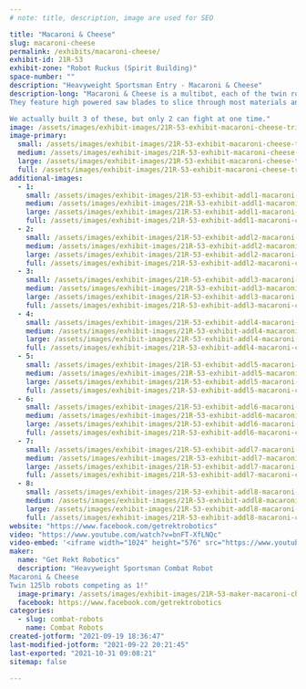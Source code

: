 ```yaml
---
# note: title, description, image are used for SEO

title: "Macaroni & Cheese"
slug: macaroni-cheese
permalink: /exhibits/macaroni-cheese/
exhibit-id: 21R-53
exhibit-zone: "Robot Ruckus (Spirit Building)"
space-number: ""
description: "Heavyweight Sportsman Entry - Macaroni & Cheese"
description-long: "Macaroni & Cheese is a multibot, each of the twin robots weighs 125lbs, competing in the 250lb class.
They feature high powered saw blades to slice through most materials and virtually impenetrable armor in this fighting class.

We actually built 3 of these, but only 2 can fight at one time."
image: /assets/images/exhibit-images/21R-53-exhibit-macaroni-cheese-triocad-large.JPG
image-primary: 
  small: /assets/images/exhibit-images/21R-53-exhibit-macaroni-cheese-triocad-small.JPG
  medium: /assets/images/exhibit-images/21R-53-exhibit-macaroni-cheese-triocad-medium.JPG
  large: /assets/images/exhibit-images/21R-53-exhibit-macaroni-cheese-triocad-large.JPG
  full: /assets/images/exhibit-images/21R-53-exhibit-macaroni-cheese-triocad-full.JPG
additional-images: 
  - 1:
    small: /assets/images/exhibit-images/21R-53-exhibit-addl1-macaroni-cheese-20190919-134636-small.jpg
    medium: /assets/images/exhibit-images/21R-53-exhibit-addl1-macaroni-cheese-20190919-134636-medium.jpg
    large: /assets/images/exhibit-images/21R-53-exhibit-addl1-macaroni-cheese-20190919-134636-large.jpg
    full: /assets/images/exhibit-images/21R-53-exhibit-addl1-macaroni-cheese-20190919-134636-full.jpg
  - 2:
    small: /assets/images/exhibit-images/21R-53-exhibit-addl2-macaroni-cheese-20190928-163630-small.jpg
    medium: /assets/images/exhibit-images/21R-53-exhibit-addl2-macaroni-cheese-20190928-163630-medium.jpg
    large: /assets/images/exhibit-images/21R-53-exhibit-addl2-macaroni-cheese-20190928-163630-large.jpg
    full: /assets/images/exhibit-images/21R-53-exhibit-addl2-macaroni-cheese-20190928-163630-full.jpg
  - 3:
    small: /assets/images/exhibit-images/21R-53-exhibit-addl3-macaroni-cheese-20190928-163634-small.jpg
    medium: /assets/images/exhibit-images/21R-53-exhibit-addl3-macaroni-cheese-20190928-163634-medium.jpg
    large: /assets/images/exhibit-images/21R-53-exhibit-addl3-macaroni-cheese-20190928-163634-large.jpg
    full: /assets/images/exhibit-images/21R-53-exhibit-addl3-macaroni-cheese-20190928-163634-full.jpg
  - 4:
    small: /assets/images/exhibit-images/21R-53-exhibit-addl4-macaroni-cheese-20191003-220206-small.jpg
    medium: /assets/images/exhibit-images/21R-53-exhibit-addl4-macaroni-cheese-20191003-220206-medium.jpg
    large: /assets/images/exhibit-images/21R-53-exhibit-addl4-macaroni-cheese-20191003-220206-large.jpg
    full: /assets/images/exhibit-images/21R-53-exhibit-addl4-macaroni-cheese-20191003-220206-full.jpg
  - 5:
    small: /assets/images/exhibit-images/21R-53-exhibit-addl5-macaroni-cheese-20191007-215326-small.jpg
    medium: /assets/images/exhibit-images/21R-53-exhibit-addl5-macaroni-cheese-20191007-215326-medium.jpg
    large: /assets/images/exhibit-images/21R-53-exhibit-addl5-macaroni-cheese-20191007-215326-large.jpg
    full: /assets/images/exhibit-images/21R-53-exhibit-addl5-macaroni-cheese-20191007-215326-full.jpg
  - 6:
    small: /assets/images/exhibit-images/21R-53-exhibit-addl6-macaroni-cheese-20191018-083305-small.jpg
    medium: /assets/images/exhibit-images/21R-53-exhibit-addl6-macaroni-cheese-20191018-083305-medium.jpg
    large: /assets/images/exhibit-images/21R-53-exhibit-addl6-macaroni-cheese-20191018-083305-large.jpg
    full: /assets/images/exhibit-images/21R-53-exhibit-addl6-macaroni-cheese-20191018-083305-full.jpg
  - 7:
    small: /assets/images/exhibit-images/21R-53-exhibit-addl7-macaroni-cheese-20191103-211912-small.jpg
    medium: /assets/images/exhibit-images/21R-53-exhibit-addl7-macaroni-cheese-20191103-211912-medium.jpg
    large: /assets/images/exhibit-images/21R-53-exhibit-addl7-macaroni-cheese-20191103-211912-large.jpg
    full: /assets/images/exhibit-images/21R-53-exhibit-addl7-macaroni-cheese-20191103-211912-full.jpg
  - 8:
    small: /assets/images/exhibit-images/21R-53-exhibit-addl8-macaroni-cheese-20191103-211924-small.jpg
    medium: /assets/images/exhibit-images/21R-53-exhibit-addl8-macaroni-cheese-20191103-211924-medium.jpg
    large: /assets/images/exhibit-images/21R-53-exhibit-addl8-macaroni-cheese-20191103-211924-large.jpg
    full: /assets/images/exhibit-images/21R-53-exhibit-addl8-macaroni-cheese-20191103-211924-full.jpg
website: "https://www.facebook.com/getrektrobotics"
video: "https://www.youtube.com/watch?v=bnFT-XfLNQc"
video-embed: '<iframe width="1024" height="576" src="https://www.youtube.com/embed/bnFT-XfLNQc?feature=oembed" frameborder="0" allow="accelerometer; autoplay; clipboard-write; encrypted-media; gyroscope; picture-in-picture" allowfullscreen></iframe>'
maker: 
  name: "Get Rekt Robotics"
  description: "Heavyweight Sportsman Combat Robot
Macaroni & Cheese
Twin 125lb robots competing as 1!"
  image-primary: /assets/images/exhibit-images/21R-53-maker-macaroni-cheese-20191105-123503-medium.jpg
  facebook: https://www.facebook.com/getrektrobotics
categories: 
  - slug: combat-robots
    name: Combat Robots
created-jotform: "2021-09-19 18:36:47"
last-modified-jotform: "2021-09-22 20:21:45"
last-exported: "2021-10-31 09:08:21"
sitemap: false

---
```

